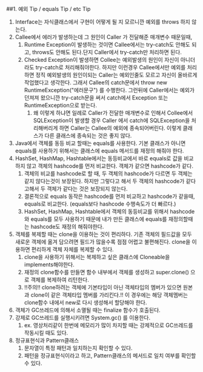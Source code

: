 ##1. 예외 Tip / equals Tip / etc Tip
1. Interface는 자식클래스에서 구현이 어떻게 될 지 모르니깐 예외를 throws 하지 않는다.
2. Callee에서 에러가 발생하는데 그 원인이 Caller 가 전달해준 매개변수 때문일때,
	1. Runtime Exception이 발생하는 것이면 Callee에서는 try-catch도 안해도 되고, throws도 안해도 된다.단지
Caller에서 try-catch만 처리하면 된다.
	2. Checked Exception이 발생하면 Collee는 예외발생의 원인이 자신이 아니더라도 try-catch로 처리해줘야한다.
하지만 이런경우 Callee에서만 예외를 처리하면 정직 예외발생의 원인이되는 Caller는 예외인줄도 모르고 자신이 올바르게 작업했다고 생각한다. 그래서 Callee의 catch문에서 throw new RuntimeException("에러문구") 를 수행한다.
그런뒤에 Caller에서는 예외가 던져져 왔으니깐 try-catch문을 써서 catch에서 Exception 또는 RuntimeException으로 받는다.
		1. 왜 이렇게 하냐면 일례로 Caller가 전달한 매개변수로 인해서 Collee에서 SQLException이 발생할 경우 Caller 에서 catch에 SQLException을 처리해버리게 하면 Caller는 Callee의 예외에 종속되어버린다. 이렇게 클래스가 다른 클래스에 종속되는 것은 좋지 않다.
3. Java에서 객체를 동등 비교 할때는 equals를 사용한다. 기본 클래스가 아니면 equals를 사용하기 위해서는 클래스에 equals 메서드를 재정의 해줘야 한다.
4. HashSet, HashMap, Hashtable에서는 동등비교에서 바로 equals로 값을 비교하지 않고 객체의 hashcode를 먼저 비교한다. 객체가 같으면 hashcode가 같다.
	1. 객체의 비교를 hashcode로 할 때, 두 객체의 hashcode가 다르면 두 객체는 같지 않다는것이 보장된다. 하지만 그렇다고 해서 두 객체의 hashcode가 같다고해서 두 객체가 같다는 것은 보장되지 않는다.
	2. 결론적으로 equals 동작은 hashcode를 먼저 비교하고 hashcode가 같을때, equals로 비교한다.
(equals보다 hashcode 수행속도가 더 빠르다.)
	3. HashSet, HashMap, Hashtable에서 객체의 동등비교를 위해서 hashcode와 equals를 모두 사용하기 때문에 내가 만든 클래스에 equals를 재정의할때는 hashcode도 재정의 해줘야한다.
5. 객체를 복제할 때는 clone을 이용하는 것이 편리하다. 기존 객체의 필드값을 모두 새로운 객체에 옮겨 담으려면 필드가 많을수록 점점 어렵고 불편해진다. clone을 이용하면 편리하게 객체 자체를 복제할 수 있다.
	1. clone을 사용하기 위해서는 복제하고 싶은 클래스에 Cloneable을 implements해야한다.
	2. 재정의 clone함수를 만들면 함수 내부에서 객체를 생성하고 super.clone() 으로 객체를 복제하여 리턴한다.
	3. !!주의!! clone하려는 객체에 기본타입이 아닌 객체타입의 멤버가 있으면 원본과 clone이 같은 객체타입 멤버를 가리킨다.!! 이 경우에는 해당 객체멤버는 clone함수 내에서 new로 다시 생성해서 할당해야 한다.
6. 객체가 GC쓰레드에 의해서 소멸될 때는 finalize 함수가 호출된다.
7. 강제로 GC쓰레드를 실행시키려면 System.gc() 를 이용한다.
	1. ex. 영상처리같이 한번에 메모리가 많이 차지할 때는 강제적으로 GC쓰레드를 작동시킬 때도 있다.
8. 정규표현식과 Pattern클래스
	1. 문자열이 특정 패턴과 일치하는지 확인할 수 있다.
	2. 패턴을 정규표현식이라고 하고, Pattern클래스의 메서드로 일치 여부를 확인할 수 있다.

